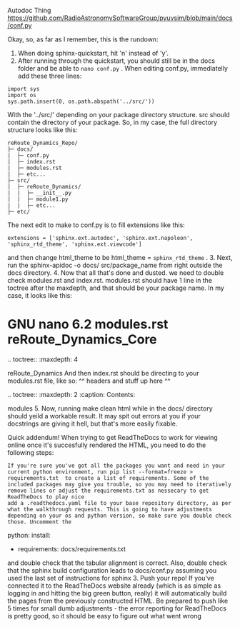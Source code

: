 Autodoc Thing
https://github.com/RadioAstronomySoftwareGroup/pyuvsim/blob/main/docs/conf.py

Okay, so, as far as I remember, this is the rundown:
1. When doing sphinx-quickstart, hit 'n' instead of 'y'.
2. After running through the quickstart, you should still be in the docs folder and be able to `nano conf.py` . When editing conf.py, immediatelly add these three lines: 
```
import sys
import os
sys.path.insert(0, os.path.abspath('../src/'))
```
With the '../src/' depending on your package directory structure. src should contain the directory of your package. So, in my case, the full directory structure looks like this:
```
reRoute_Dynamics_Repo/
├─ docs/
|  ├─ conf.py
|  ├─ index.rst
|  ├─ modules.rst
|  ├─ etc...
├─ src/
|  ├─ reRoute_Dynamics/
|  |  ├─ __init__.py
|  |  ├─ module1.py
|  |  ├─ etc...
├─ etc/
```
The next edit to make to conf.py is to fill extensions  like this:
```
extensions = ['sphinx.ext.autodoc', 'sphinx.ext.napoleon', 'sphinx_rtd_theme', 'sphinx.ext.viewcode']
```
and then change html_theme to be html_theme = `sphinx_rtd_theme` .
3. Next, run the sphinx-apidoc -o docs/ src/package_name from right outside the docs directory.
4. Now that all that's done and dusted. we need to double check modules.rst and index.rst.
modules.rst should have 1 line in the toctree after the maxdepth, and that should be your package name. In my case, it looks like this:

  GNU nano 6.2                                                                                        modules.rst                                                                                                  
reRoute_Dynamics_Core
=====================

.. toctree::
   :maxdepth: 4

   reRoute_Dynamics
And then index.rst should be directing to your modules.rst file, like so:
^^ headers and stuff up here ^^


.. toctree::
   :maxdepth: 2
   :caption: Contents:

   modules
5. Now, running make clean html while in the docs/ directory should yeild a workable result. It may spit out errors at you if your docstrings are giving it hell, but that's more easily fixable.

Quick addendum!
When trying to get ReadTheDocs to work for viewing online once it's succesfully rendered the HTML, you need to do the following steps:

    If you're sure you've got all the packages you want and need in your current python environment, run pip list --format=freeze > requirements.txt  to create a list of requirements. Some of the included packages may give you trouble, so you may need to iteratively remove lines or adjust the requirements.txt as nessecary to get ReadTheDocs to play nice
    add a .readthedocs.yaml file to your base repository directory, as per what the walkthrough requests. This is going to have adjustments depending on your os and python version, so make sure you double check those. Uncomment the 

python:
  install:
   - requirements: docs/requirements.txt

and double check that the tabular alignment is correct. Also, double check that the sphinx build configuration leads to docs/conf.py assuming you used the last set of instructions for sphinx
3. Push your repo! If you've connected it to the ReadTheDocs website already (which is as simple as logging in and hitting the big green button, really) it will automatically build the pages from the previously constructed HTML. Be prepared to push like 5 times for small dumb adjustments - the error reporting for ReadTheDocs is pretty good, so it should be easy to figure out what went wrong